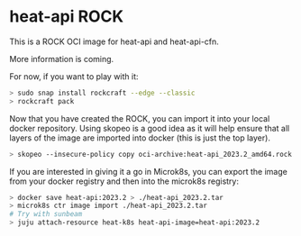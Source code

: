 # heat-api ROCK

This is a ROCK OCI image for heat-api and heat-api-cfn.

More information is coming.

For now, if you want to play with it:

```bash
> sudo snap install rockcraft --edge --classic
> rockcraft pack
```

Now that you have created the ROCK, you can import it into
your local docker repository. Using skopeo is a good idea as
it will help ensure that all layers of the image are imported
into docker (this is just the top layer).

```bash
> skopeo --insecure-policy copy oci-archive:heat-api_2023.2_amd64.rock docker-daemon:heat-api:2023.2
```

If you are interested in giving it a go in Microk8s, you can
export the image from your docker registry and then into the
microk8s registry:

```bash
> docker save heat-api:2023.2 > ./heat-api_2023.2.tar
> microk8s ctr image import ./heat-api_2023.2.tar
# Try with sunbeam
> juju attach-resource heat-k8s heat-api-image=heat-api:2023.2
```
